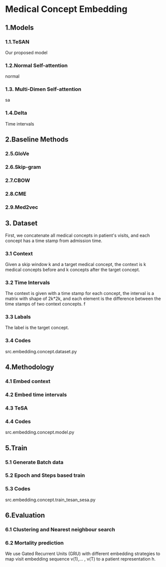 # Medical Concept Embedding
## 1.Models
### 1.1.TeSAN
Our proposed model
### 1.2.Normal Self-attention
normal
### 1.3. Multi-Dimen Self-attention
sa
### 1.4.Delta
Time intervals
## 2.Baseline Methods
### 2.5.GloVe
### 2.6.Skip-gram
### 2.7.CBOW
### 2.8.CME
### 2.9.Med2vec

## 3. Dataset
First, we concatenate all medical concepts in patient's visits, and each concept has a time stamp 
from admission time.

### 3.1 Context
Given a skip window k and a target medical concept, the context is k medical concepts before and 
k concepts after the target concept.
### 3.2 Time Intervals
The context is given with a time stamp for each concept, the interval is a matrix with shape of 2k*2k,
 and each element is the difference between the time stamps of two context concepts.
 f
### 3.3 Labals
The label is the target concept. 
### 3.4 Codes
src.embedding.concept.dataset.py

## 4.Methodology
### 4.1 Embed context
### 4.2 Embed time intervals
### 4.3 TeSA
### 4.4 Codes
src.embedding.concept.model.py

## 5.Train
### 5.1 Generate Batch data
### 5.2 Epoch and Steps based train
### 5.3 Codes
src.embedding.concept.train_tesan_sesa.py

## 6.Evaluation
### 6.1 Clustering and Nearest neighbour search
### 6.2 Mortality prediction
We use Gated Recurrent Units (GRU) with different embedding strategies to map visit
embedding sequence v(1),... , v(T) to a patient representation h.



